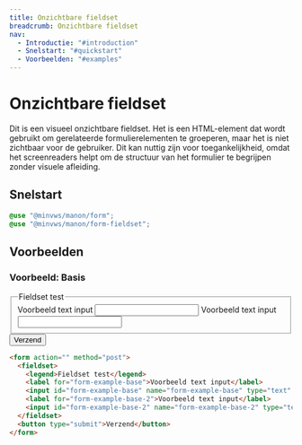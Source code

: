 ```yaml
---
title: Onzichtbare fieldset
breadcrumb: Onzichtbare fieldset
nav:
  - Introductie: "#introduction"
  - Snelstart: "#quickstart"
  - Voorbeelden: "#examples"
---
```


<h1 id="introduction">Onzichtbare fieldset</h1>

Dit is een visueel onzichtbare fieldset. Het is een HTML-element dat wordt
gebruikt om gerelateerde formulierelementen te groeperen, maar het is niet
zichtbaar voor de gebruiker. Dit kan nuttig zijn voor toegankelijkheid, omdat
het screenreaders helpt om de structuur van het formulier te begrijpen zonder
visuele afleiding.

<h2 id="quickstart">Snelstart</h2>

```scss
@use "@minvws/manon/form";
@use "@minvws/manon/form-fieldset";
```

<h2 id="examples">Voorbeelden</h2>

### Voorbeeld: Basis

<form action="" method="post">
  <fieldset>
    <legend>Fieldset test</legend>
    <label for="form-example-base">Voorbeeld text input</label>
    <input id="form-example-base" name="form-example-base" type="text" />
    <label for="form-example-base-2">Voorbeeld text input</label>
    <input id="form-example-base-2" name="form-example-base-2" type="text" />
  </fieldset>
  <button type="submit">Verzend</button>
</form>

```html
<form action="" method="post">
  <fieldset>
    <legend>Fieldset test</legend>
    <label for="form-example-base">Voorbeeld text input</label>
    <input id="form-example-base" name="form-example-base" type="text" />
    <label for="form-example-base-2">Voorbeeld text input</label>
    <input id="form-example-base-2" name="form-example-base-2" type="text" />
  </fieldset>
  <button type="submit">Verzend</button>
</form>
```

